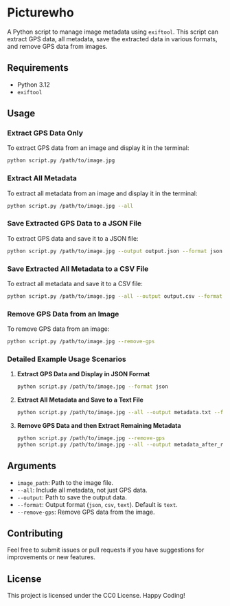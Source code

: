 # Picturewho

A Python script to manage image metadata using `exiftool`. This script can extract GPS data, all metadata, save the extracted data in various formats, and remove GPS data from images.

## Requirements

- Python 3.12
- `exiftool`

## Usage

### Extract GPS Data Only

To extract GPS data from an image and display it in the terminal:
```sh
python script.py /path/to/image.jpg
```

### Extract All Metadata

To extract all metadata from an image and display it in the terminal:
```sh
python script.py /path/to/image.jpg --all
```

### Save Extracted GPS Data to a JSON File

To extract GPS data and save it to a JSON file:
```sh
python script.py /path/to/image.jpg --output output.json --format json
```

### Save Extracted All Metadata to a CSV File

To extract all metadata and save it to a CSV file:
```sh
python script.py /path/to/image.jpg --all --output output.csv --format csv
```

### Remove GPS Data from an Image

To remove GPS data from an image:
```sh
python script.py /path/to/image.jpg --remove-gps
```

### Detailed Example Usage Scenarios

1. **Extract GPS Data and Display in JSON Format**
   ```sh
   python script.py /path/to/image.jpg --format json
   ```

2. **Extract All Metadata and Save to a Text File**
   ```sh
   python script.py /path/to/image.jpg --all --output metadata.txt --format text
   ```

3. **Remove GPS Data and then Extract Remaining Metadata**
   ```sh
   python script.py /path/to/image.jpg --remove-gps
   python script.py /path/to/image.jpg --all --output metadata_after_removal.txt --format text
   ```

## Arguments

- `image_path`: Path to the image file.
- `--all`: Include all metadata, not just GPS data.
- `--output`: Path to save the output data.
- `--format`: Output format (`json`, `csv`, `text`). Default is `text`.
- `--remove-gps`: Remove GPS data from the image.

## Contributing

Feel free to submit issues or pull requests if you have suggestions for improvements or new features.

## License

This project is licensed under the CC0 License. Happy Coding!
```
